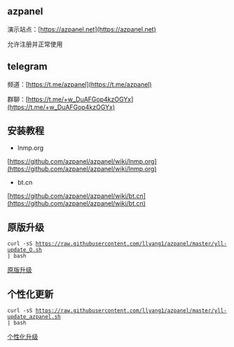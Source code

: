 ## azpanel
演示站点：[https://azpanel.net](https://azpanel.net)

允许注册并正常使用
## telegram
频道：[https://t.me/azpanel](https://t.me/azpanel)

群聊：[https://t.me/+w_DuAFGop4kzOGYx](https://t.me/+w_DuAFGop4kzOGYx)
## 安装教程
- lnmp.org

[https://github.com/azpanel/azpanel/wiki/lnmp.org](https://github.com/azpanel/azpanel/wiki/lnmp.org)

- bt.cn

[https://github.com/azpanel/azpanel/wiki/bt.cn](https://github.com/azpanel/azpanel/wiki/bt.cn)

## 原版升级
<code>curl -sS https://raw.githubusercontent.com/llyang1/azpanel/master/yll-update_O.sh | bash</code>
<p><a href="curl -sS https://raw.githubusercontent.com/llyang1/azpanel/master/yll-update_O.sh | bash">原版升级</a></p>


## 个性化更新
<code>curl -sS https://raw.githubusercontent.com/llyang1/azpanel/master/yll-update_azpanel.sh | bash</code>
<p><a href="curl -sS https://raw.githubusercontent.com/llyang1/azpanel/master/yll-update_azpanel.sh | bash">个性化升级</a></p>

